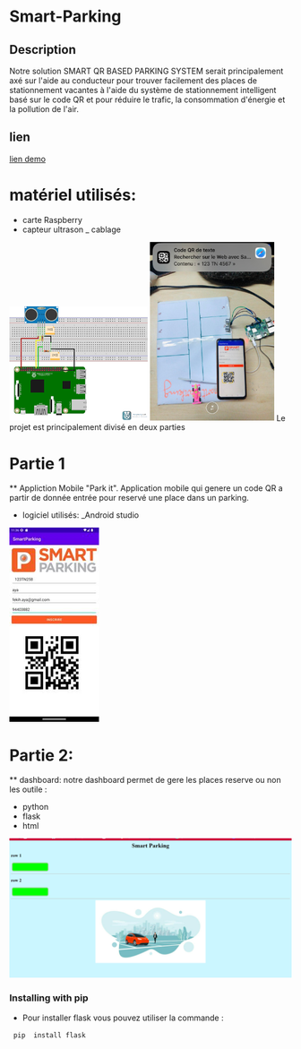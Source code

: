 # Smart-Parking
## Description
Notre solution SMART QR BASED PARKING SYSTEM serait principalement axé sur l'aide au conducteur pour trouver facilement des places de stationnement
vacantes à l'aide du système de stationnement intelligent basé sur le code QR et pour réduire le trafic, la consommation d'énergie et la pollution de l'air.
## lien
[lien demo](https://drive.google.com/file/d/16TJafhZrxJOkgN_jrQ4Putlv6f54PFx-/view?usp=sharing)
# matériel utilisés:
* carte Raspberry
* capteur ultrason 
_ cablage 

 <img src="cablage.png" />
 
 <img src="realisation.jpg"  width= 222/>
Le projet est principalement divisé en deux parties 


# Partie 1 
** Appliction Mobile "Park it".
Application mobile qui genere un code QR a partir de donnée entrée pour reservé une place dans un parking.

* logiciel utilisés:
_Android studio 


<img src="application1.jpg" />


# Partie 2: 
** dashboard:
notre dashboard permet de gere les places reserve ou non
les outile :
- python 
- flask 
- html 


<img src="interface.PNG"/>






### Installing with pip
*  Pour installer flask vous pouvez utiliser la commande  :
```bash
 pip  install flask
```


